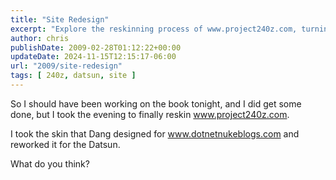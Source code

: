 ```yaml
---
title: "Site Redesign"
excerpt: "Explore the reskinning process of www.project240z.com, turning a Dang-designed layout into a unique look for the Datsun blog."
author: chris
publishDate: 2009-02-28T01:12:22+00:00
updateDate: 2024-11-15T12:15:17-06:00
url: "2009/site-redesign"
tags: [ 240z, datsun, site ]
---
```


So I should have been working on the book tonight, and I did get some done, but I took the evening to finally reskin www.project240z.com.

I took the skin that Dang designed for www.dotnetnukeblogs.com and reworked it for the Datsun.

What do you think?

